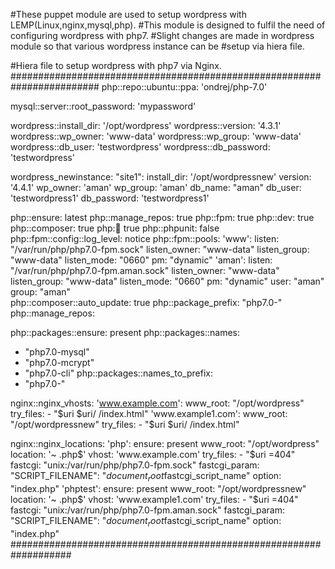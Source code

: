 #These puppet module are used to setup wordpress with LEMP(Linux,nginx,mysql,php).
#This module is designed to fulfil the need of configuring wordpress with php7.
#Slight changes are made in wordpress module so that various wordpress instance can be 
#setup via hiera file.

#Hiera file to setup wordpress with php7 via Nginx.
########################################################################
php::repo::ubuntu::ppa: 'ondrej/php-7.0'

mysql::server::root_password: 'mypassword'

wordpress::install_dir: '/opt/wordpress'
wordpress::version: '4.3.1'
wordpress::wp_owner: 'www-data'
wordpress::wp_group: 'www-data'
wordpress::db_user: 'testwordpress'
wordpress::db_password: 'testwordpress'

wordpress_newinstance:
  "site1":
    install_dir: '/opt/wordpressnew'
    version: '4.4.1'
    wp_owner: 'aman'
    wp_group: 'aman'
    db_name: "aman"
    db_user: 'testwordpress1'
    db_password: 'testwordpress1'

php::ensure: latest
php::manage_repos: true
php::fpm: true
php::dev: true
php::composer: true
php::pear: true
php::phpunit: false
php::fpm::config::log_level: notice
php::fpm::pools: 
  'www':
    listen: "/var/run/php/php7.0-fpm.sock"
    listen_owner: "www-data"
    listen_group: "www-data"
    listen_mode: "0660"
    pm: "dynamic"
  'aman':
    listen: "/var/run/php/php7.0-fpm.aman.sock"
    listen_owner: "www-data"
    listen_group: "www-data"
    listen_mode: "0660"
    pm: "dynamic"
    user: "aman"
    group: "aman"	
php::composer::auto_update: true
php::package_prefix: "php7.0-"
php::manage_repos:

php::packages::ensure: present
php::packages::names:
  - "php7.0-mysql"
  - "php7.0-mcrypt"
  - "php7.0-cli" 
php::packages::names_to_prefix:
  - "php7.0-"

nginx::nginx_vhosts:
  'www.example.com':
    www_root: "/opt/wordpress"
    try_files: 
      - "$uri $uri/ /index.html"  
  'www.example1.com':
    www_root: "/opt/wordpressnew"
    try_files:
      - "$uri $uri/ /index.html"

nginx::nginx_locations:
  'php':
    ensure: present
    www_root: "/opt/wordpress"
    location: '~ \.php$'
    vhost: 'www.example.com'
    try_files: 
      - "$uri =404"
    fastcgi: "unix:/var/run/php/php7.0-fpm.sock"
    fastcgi_param: 
      "SCRIPT_FILENAME": "$document_root$fastcgi_script_name"
    option: "index.php"
  'phptest':
    ensure: present
    www_root: "/opt/wordpressnew"
    location: '~ \.php$'
    vhost: 'www.example1.com'
    try_files:
      - "$uri =404"
    fastcgi: "unix:/var/run/php/php7.0-fpm.aman.sock" 
    fastcgi_param:
      "SCRIPT_FILENAME": "$document_root$fastcgi_script_name"
    option: "index.php"
###################################################################
